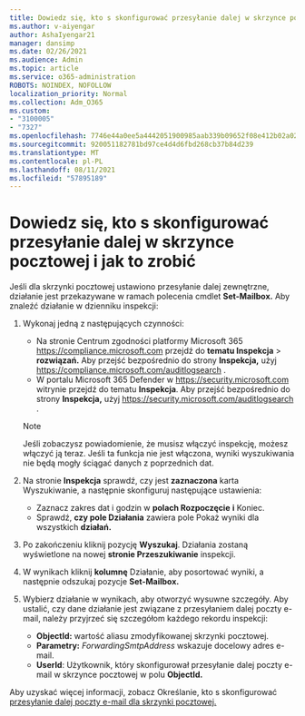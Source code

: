 ```yaml
---
title: Dowiedz się, kto s skonfigurować przesyłanie dalej w skrzynce pocztowej i jak to zrobić
ms.author: v-aiyengar
author: AshaIyengar21
manager: dansimp
ms.date: 02/26/2021
ms.audience: Admin
ms.topic: article
ms.service: o365-administration
ROBOTS: NOINDEX, NOFOLLOW
localization_priority: Normal
ms.collection: Adm_O365
ms.custom:
- "3100005"
- "7327"
ms.openlocfilehash: 7746e44a0ee5a4442051900985aab339b09652f08e412b02a02429c93cc7c107
ms.sourcegitcommit: 920051182781bd97ce4d4d6fbd268cb37b84d239
ms.translationtype: MT
ms.contentlocale: pl-PL
ms.lasthandoff: 08/11/2021
ms.locfileid: "57895189"
---
```

# <a name="find-out-who-set-up-forwarding-on-a-mailbox-and-how"></a>Dowiedz się, kto s skonfigurować przesyłanie dalej w skrzynce pocztowej i jak to zrobić

Jeśli dla skrzynki pocztowej ustawiono przesyłanie dalej zewnętrzne, działanie jest przekazywane w ramach polecenia cmdlet **Set-Mailbox.** Aby znaleźć działanie w dzienniku inspekcji:

1. Wykonaj jedną z następujących czynności:
   - Na stronie Centrum zgodności platformy Microsoft 365 <https://compliance.microsoft.com> przejdź do **tematu Inspekcja** \> **rozwiązań.** Aby przejść bezpośrednio do strony **Inspekcja,** użyj <https://compliance.microsoft.com/auditlogsearch> .
   - W portalu Microsoft 365 Defender w <https://security.microsoft.com> witrynie przejdź do tematu **Inspekcja**. Aby przejść bezpośrednio do strony **Inspekcja,** użyj <https://security.microsoft.com/auditlogsearch> .

   > [!NOTE]
   > Jeśli zobaczysz powiadomienie, że musisz włączyć inspekcję, możesz włączyć ją teraz. Jeśli ta funkcja nie jest włączona, wyniki wyszukiwania nie będą mogły ściągać danych z poprzednich dat.

2. Na stronie **Inspekcja** sprawdź, czy jest **zaznaczona** karta Wyszukiwanie, a następnie skonfiguruj następujące ustawienia:
   - Zaznacz zakres dat i godzin w **polach Rozpoczęcie** **i** Koniec.
   - Sprawdź, **czy pole Działania** zawiera pole Pokaż wyniki dla wszystkich **działań.**

3. Po zakończeniu kliknij pozycję **Wyszukaj**. Działania zostaną wyświetlone na nowej **stronie Przeszukiwanie** inspekcji.

4. W wynikach kliknij **kolumnę** Działanie, aby posortować wyniki, a następnie odszukaj pozycje **Set-Mailbox.**

5. Wybierz działanie w wynikach, aby otworzyć wysuwne szczegóły. Aby ustalić, czy dane działanie jest związane z przesyłaniem dalej poczty e-mail, należy przyjrzeć się szczegółom każdego rekordu inspekcji:
   - **ObjectId:** wartość aliasu zmodyfikowanej skrzynki pocztowej.
   - **Parametry:** _ForwardingSmtpAddress_ wskazuje docelowy adres e-mail.
   - **UserId**: Użytkownik, który skonfigurował przesyłanie dalej poczty e-mail w skrzynce pocztowej w polu **ObjectId.**

Aby uzyskać więcej informacji, zobacz Określanie, kto s skonfigurować [przesyłanie dalej poczty e-mail dla skrzynki pocztowej.](https://docs.microsoft.com/microsoft-365/compliance/auditing-troubleshooting-scenarios#determine-who-set-up-email-forwarding-for-a-mailbox)

